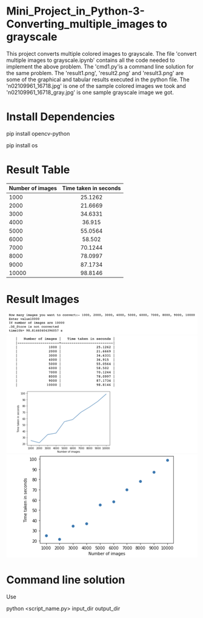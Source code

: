 # Mini_Project_in_Python-3-Converting_multiple_images to grayscale

This project converts multiple colored images to grayscale. The file 'convert multiple images to grayscale.ipynb' contains all the code needed to implement the above problem. The 'cmd1.py'is a command line solution for the same problem. The 'result1.png', 'result2.png' and 'result3.png' are some of the graphical and tabular results executed in the python file. The 'n02109961_16718.jpg' is one of the sample colored images we took and 'n02109961_16718_gray.jpg' is one sample grayscale image we got.

# Install Dependencies

pip install opencv-python

pip install os


# Result Table


|   Number of images |   Time taken in seconds |
|-------------------- | :-------------------------:|
|               1000 |                 25.1262 |
|               2000 |                 21.6669 |
|               3000 |                 34.6331 |
|               4000 |                 36.915  |
|               5000 |                 55.0564 |
|               6000 |                 58.502  |
|               7000 |                 70.1244 |
|               8000 |                 78.0997 |
|               9000 |                 87.1734 |
|              10000 |                 98.8146 |


# Result Images

<img width="677" src="https://github.com/VatsalNanda/Mini-Projects-in-Python-ML-/blob/main/Mini_Proj_3-Convert%20multiple%20images%20to%20grayscale/result1.png">

<img width="677" src="https://github.com/VatsalNanda/Mini-Projects-in-Python-ML-/blob/main/Mini_Proj_3-Convert%20multiple%20images%20to%20grayscale/result2.png">

<img width="677" src="https://github.com/VatsalNanda/Mini-Projects-in-Python-ML-/blob/main/Mini_Proj_3-Convert%20multiple%20images%20to%20grayscale/result3.png">

# Command line solution

Use

python <script_name.py> input_dir output_dir
